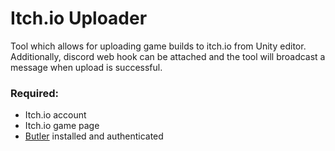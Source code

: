 # Itch.io Uploader

Tool which allows for uploading game builds to itch.io from Unity editor. Additionally, discord web hook can be attached and the tool will broadcast a message when upload is successful.

### Required:
- Itch.io account
- Itch.io game page
- [Butler](https://itch.io/docs/butler/) installed and authenticated
